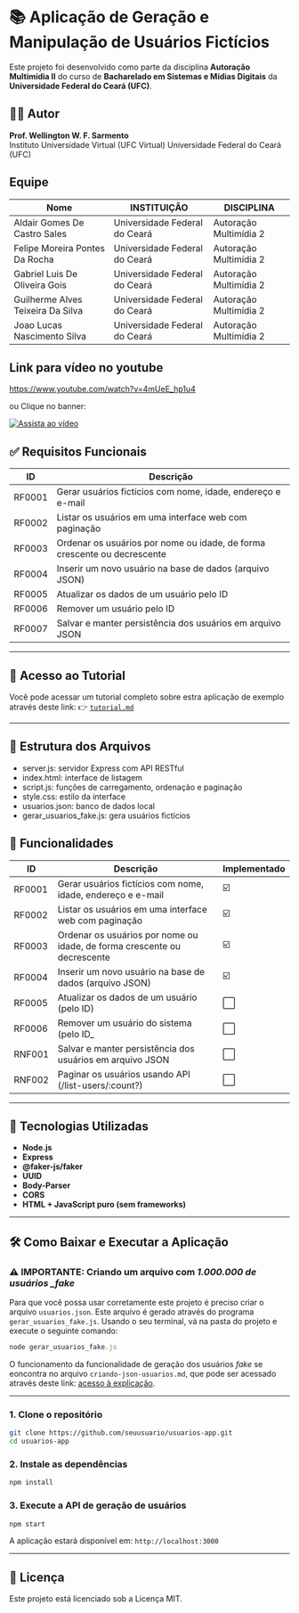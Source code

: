 # 📚 Aplicação de Geração e Manipulação de Usuários Fictícios

Este projeto foi desenvolvido como parte da disciplina **Autoração Multimídia II** do curso de **Bacharelado em Sistemas e Mídias Digitais** da **Universidade Federal do Ceará (UFC)**.

## 👨‍🏫 Autor

**Prof. Wellington W. F. Sarmento**  
Instituto Universidade Virtual (UFC Virtual)
Universidade Federal do Ceará (UFC)

## Equipe

| Nome                               |INSTITUIÇÃO                  |DISCIPLINA            |
|------------------------------------|-----------------------------|----------------------|
| Aldair Gomes De Castro Sales       |Universidade Federal do Ceará|Autoração Multimídia 2|
| Felipe Moreira Pontes Da Rocha     |Universidade Federal do Ceará|Autoração Multimídia 2|
| Gabriel Luis De Oliveira Gois      |Universidade Federal do Ceará|Autoração Multimídia 2|
| Guilherme Alves Teixeira Da Silva  |Universidade Federal do Ceará|Autoração Multimídia 2|
| Joao Lucas Nascimento Silva        |Universidade Federal do Ceará|Autoração Multimídia 2|


## Link para vídeo no youtube
https://www.youtube.com/watch?v=4mUeE_hp1u4

ou Clique no banner:

[![Assista ao vídeo](https://img.youtube.com/vi/4mUeE_hp1u4/hqdefault.jpg)](https://www.youtube.com/watch?v=4mUeE_hp1u4)


## ✅ Requisitos Funcionais

| ID     | Descrição                                                                |
| ------ | ------------------------------------------------------------------------ |
| RF0001 | Gerar usuários fictícios com nome, idade, endereço e e-mail              |
| RF0002 | Listar os usuários em uma interface web com paginação                    |
| RF0003 | Ordenar os usuários por nome ou idade, de forma crescente ou decrescente |
| RF0004 | Inserir um novo usuário na base de dados (arquivo JSON)                  |
| RF0005 | Atualizar os dados de um usuário pelo ID                                 |
| RF0006 | Remover um usuário pelo ID                                               |
| RF0007 | Salvar e manter persistência dos usuários em arquivo JSON                |

---

## 📘 Acesso ao Tutorial

Você pode acessar um tutorial completo sobre estra aplicação de exemplo através deste link:
👉 [`tutorial.md`](./public/tutorial.md)

---

## 📂 Estrutura dos Arquivos

- server.js: servidor Express com API RESTful
- index.html: interface de listagem
- script.js: funções de carregamento, ordenação e paginação
- style.css: estilo da interface
- usuarios.json: banco de dados local
- gerar_usuarios_fake.js: gera usuários fictícios

## 📘 Funcionalidades

| ID     | Descrição                                                                | Implementado |
| ------ | ------------------------------------------------------------------------ | ------------ |
| RF0001 | Gerar usuários fictícios com nome, idade, endereço e e-mail              | ☑️           |
| RF0002 | Listar os usuários em uma interface web com paginação                    | ☑️           |
| RF0003 | Ordenar os usuários por nome ou idade, de forma crescente ou decrescente | ☑️           |
| RF0004 | Inserir um novo usuário na base de dados (arquivo JSON)                  | ☑️           |
| RF0005 | Atualizar os dados de um usuário (pelo ID)                               | ⬜           |
| RF0006 | Remover um usuário do sistema (pelo ID\_                                 | ⬜           |
| RNF001 | Salvar e manter persistência dos usuários em arquivo JSON                | ⬜           |
| RNF002 | Paginar os usuários usando API (/list-users/:count?)                     | ⬜           |

---

## 🚀 Tecnologias Utilizadas

- **Node.js**
- **Express**
- **@faker-js/faker**
- **UUID**
- **Body-Parser**
- **CORS**
- **HTML + JavaScript puro (sem frameworks)**

---

## 🛠️ Como Baixar e Executar a Aplicação

### ⚠️ IMPORTANTE: Criando um arquivo com _1.000.000 de usuários \_fake_

Para que você possa usar corretamente este projeto é preciso criar o arquivo `usuarios.json`. Este arquivo é gerado através do programa `gerar_usuarios_fake.js`. Usando o seu terminal, vá na pasta do projeto e execute o seguinte comando:

```javascript
node gerar_usuarios_fake.js
```

O funcionamento da funcionalidade de geração dos usuários _fake_ se eoncontra no arquivo `criando-json-usuarios.md`, que pode ser acessado através deste link: [acesso à explicação]("./criando-json-usuarios.md").

---

### 1. Clone o repositório

```bash
git clone https://github.com/seuusuario/usuarios-app.git
cd usuarios-app
```

### 2. Instale as dependências

```bash
npm install
```

### 3. Execute a API de geração de usuários

```bash
npm start
```

A aplicação estará disponível em: `http://localhost:3000`

---

## 📝 Licença

Este projeto está licenciado sob a Licença MIT.
